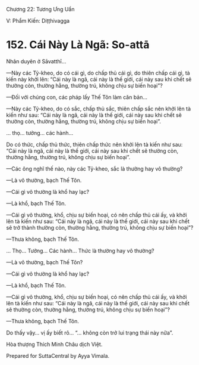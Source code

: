  

Chương 22: Tương Ưng Uẩn

V: Phẩm Kiến: Diṭṭhivagga

# 152\. Cái Này Là Ngã: So-attā

Nhân duyên ở Sāvatthī…

—Này các Tỷ-kheo, do có cái gì, do chấp thủ cái gì, do thiên chấp cái gì, tà kiến này khởi lên: “Cái này là ngã, cái này là thế giới, cái này sau khi chết sẽ thường còn, thường hằng, thường trú, không chịu sự biến hoại”?

—Ðối với chúng con, các pháp lấy Thế Tôn làm căn bản…

—Này các Tỷ-kheo, do có sắc, chấp thủ sắc, thiên chấp sắc nên khởi lên tà kiến như sau: “Cái này là ngã, cái này là thế giới, cái này sau khi chết sẽ thường còn, thường hằng, thường trú, không chịu sự biến hoại”.

… thọ… tưởng… các hành…

Do có thức, chấp thủ thức, thiên chấp thức nên khởi lên tà kiến như sau: “Cái này là ngã, cái này là thế giới, cái này sau khi chết sẽ thường còn, thường hằng, thường trú, không chịu sự biến hoại”.

—Các ông nghĩ thế nào, này các Tỷ-kheo, sắc là thường hay vô thường?

—Là vô thường, bạch Thế Tôn.

—Cái gì vô thường là khổ hay lạc?

—Là khổ, bạch Thế Tôn.

—Cái gì vô thường, khổ, chịu sự biến hoại, có nên chấp thủ cái ấy, và khởi lên tà kiến như sau: “Cái này là ngã, cái này là thế giới, cái này sau khi chết sẽ trở thành thường còn, thường hằng, thường trú, không chịu sự biến hoại”?

—Thưa không, bạch Thế Tôn.

… Thọ… Tưởng… Các hành… Thức là thường hay vô thường?

—Là vô thường, bạch Thế Tôn?

—Cái gì vô thường là khổ hay lạc?

—Là khổ, bạch Thế Tôn.

—Cái gì vô thường, khổ, chịu sự biến hoại, có nên chấp thủ cái ấy, và khởi lên tà kiến như sau: “Cái này là ngã, cái này là thế giới, cái này sau khi chết sẽ thường còn, thường hằng, thường trú, không chịu sự biến hoại”?

—Thưa không, bạch Thế Tôn.

Do thấy vậy… vị ấy biết rõ… “… không còn trở lui trạng thái này nữa”.

Hòa thượng Thích Minh Châu dịch Việt.

Prepared for SuttaCentral by Ayya Vimala.